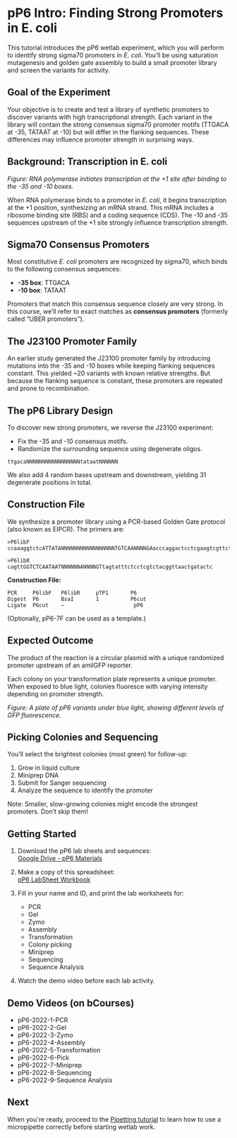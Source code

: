 

 # pP6 Intro: Finding Strong Promoters in E. coli
 
 This tutorial introduces the pP6 wetlab experiment, which you will perform to identify strong sigma70 promoters in *E. coli*. You’ll be using saturation mutagenesis and golden gate assembly to build a small promoter library and screen the variants for activity.
 
 ## Goal of the Experiment
 
 Your objective is to create and test a library of synthetic promoters to discover variants with high transcriptional strength. Each variant in the library will contain the strong consensus sigma70 promoter motifs (TTGACA at -35, TATAAT at -10) but will differ in the flanking sequences. These differences may influence promoter strength in surprising ways.
 
 ## Background: Transcription in E. coli
 
 <!-- ![Transcription schematic](images/pp6_transcription.png)   -->
 *Figure: RNA polymerase initiates transcription at the +1 site after binding to the -35 and -10 boxes.*
 
 When RNA polymerase binds to a promoter in *E. coli*, it begins transcription at the +1 position, synthesizing an mRNA strand. This mRNA includes a ribosome binding site (RBS) and a coding sequence (CDS). The -10 and -35 sequences upstream of the +1 site strongly influence transcription strength.
 
 ## Sigma70 Consensus Promoters
 
 Most constitutive *E. coli* promoters are recognized by sigma70, which binds to the following consensus sequences:
 
 - **-35 box**: TTGACA  
 - **-10 box**: TATAAT
 
 Promoters that match this consensus sequence closely are very strong. In this course, we’ll refer to exact matches as **consensus promoters** (formerly called “UBER promoters”).
 
 ## The J23100 Promoter Family
 
 An earlier study generated the J23100 promoter family by introducing mutations into the -35 and -10 boxes while keeping flanking sequences constant. This yielded ~20 variants with known relative strengths. But because the flanking sequence is constant, these promoters are repeated and prone to recombination.
 
 ## The pP6 Library Design
 
 To discover new strong promoters, we reverse the J23100 experiment:
 
 - Fix the -35 and -10 consensus motifs.
 - Randomize the surrounding sequence using degenerate oligos.
 
 ```
 ttgacaNNNNNNNNNNNNNNNNNtataatNNNNNN
 ```
 
 We also add 4 random bases upstream and downstream, yielding 31 degenerate positions in total.
 
 ## Construction File
 
 We synthesize a promoter library using a PCR-based Golden Gate protocol (also known as EIPCR). The primers are:
 
 ```
 >P6libF  
 ccaaaggtctcATTATANNNNNNNNNNNNNNNNNTGTCAANNNNGAacccaggactcctcgaagtcgttcttaagacaac  
 
 >P6libR  
 cagttGGTCTCAATAATNNNNNNANNNNGTtagtatttctcctcgtctacggttaactgatactc  
 ```
 
 **Construction File:**
 
 ```
 PCR     P6libF   P6libR     pTP1       P6
 Digest  P6       BsaI       1          P6cut
 Ligate  P6cut    —                      pP6
 ```
 
 (Optionally, pP6-7F can be used as a template.)
 
 ## Expected Outcome
 
 The product of the reaction is a circular plasmid with a unique randomized promoter upstream of an amilGFP reporter.
 
 Each colony on your transformation plate represents a unique promoter. When exposed to blue light, colonies fluoresce with varying intensity depending on promoter strength.
 
 <!-- ![Example plate](images/pp6_colony_plate.png)   -->
 *Figure: A plate of pP6 variants under blue light, showing different levels of GFP fluorescence.*
 
 ## Picking Colonies and Sequencing
 
 You’ll select the brightest colonies (most green) for follow-up:
 
 1. Grow in liquid culture
 2. Miniprep DNA
 3. Submit for Sanger sequencing
 4. Analyze the sequence to identify the promoter
 
 Note: Smaller, slow-growing colonies might encode the strongest promoters. Don’t skip them!
 
 ## Getting Started
 
 1. Download the pP6 lab sheets and sequences:  
    [Google Drive - pP6 Materials](https://drive.google.com/drive/folders/16-0ek2biyB-hI1RY2xgW6p4fe32FbAJh)
 
 2. Make a copy of this spreadsheet:  
    [pP6 LabSheet Workbook](https://docs.google.com/spreadsheets/d/1updHzk3CJ2_L7eO-Abg0cpHQleU7c8b0lbF9QmNzFWA/edit?usp=sharing)
 
 3. Fill in your name and ID, and print the lab worksheets for:
    - PCR
    - Gel
    - Zymo
    - Assembly
    - Transformation
    - Colony picking
    - Miniprep
    - Sequencing
    - Sequence Analysis
 
 4. Watch the demo video before each lab activity.
 
 ## Demo Videos (on bCourses)
 
 - pP6-2022-1-PCR  
 - pP6-2022-2-Gel  
 - pP6-2022-3-Zymo  
 - pP6-2022-4-Assembly  
 - pP6-2022-5-Transformation  
 - pP6-2022-6-Pick  
 - pP6-2022-7-Miniprep  
 - pP6-2022-8-Sequencing  
 - pP6-2022-9-Sequence Analysis
 
 ## Next
 
 When you're ready, proceed to the [Pipetting tutorial](pp6_pipetting.md) to learn how to use a micropipette correctly before starting wetlab work.